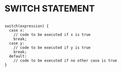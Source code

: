 # SWITCH STATEMENT

```

switch(expression) {
  case x:
    // code to be executed if x is true
    break;
  case y:
    // code to be executed if y is true
    break;
  default:
    // code to be executed if no other case is true
}

```

<!-- ## Resources -->
<!-- https://www.w3schools.com/js/js_switch.asp -->